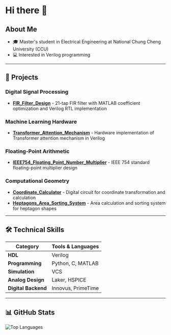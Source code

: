 # Hi there 👋

## About Me
- 🎓 Master's student in Electrical Engineering at National Chung Cheng University (CCU)
- 💻 Interested in Verilog programming

---

## 📂 Projects

### Digital Signal Processing
- **[FIR_Filter_Design](https://github.com/lu0425/FIR_Filter_Design)** - 21-tap FIR filter with MATLAB coefficient optimization and Verilog RTL implementation


### Machine Learning Hardware
- **[Transformer_Attention_Mechanism](https://github.com/lu0425/Transformer_Attention_Mechanism)** - Hardware implementation of Transformer attention mechanism in Verilog


### Floating-Point Arithmetic
- **[IEEE754_Floating_Point_Number_Multiplier](https://github.com/lu0425/IEEE754_Floating_Point_Number_Multiplier)** - IEEE 754 standard floating-point multiplier design


### Computational Geometry
- **[Coordinate_Calculator](https://github.com/lu0425/Coordinate_Calculator)** - Digital circuit for coordinate transformation and calculation
- **[Heptagons_Area_Sorting_System](https://github.com/lu0425/Heptagons_Area_Sorting_System)** - Area calculation and sorting system for heptagon shapes

---

## 🛠️ Technical Skills

| Category | Tools & Languages |
|----------|-------------------|
| **HDL** | Verilog |
| **Programming** | Python, C, MATLAB |
| **Simulation** | VCS |
| **Analog Design** | Laker, HSPICE |
| **Digital Backend** | Innovus, PrimeTime |

---

## 📊 GitHub Stats

![Top Languages](https://github-readme-stats.vercel.app/api/top-langs/?username=lu0425&layout=compact&theme=default&cache_seconds=1800)

